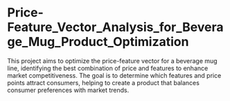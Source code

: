# Price-Feature_Vector_Analysis_for_Beverage_Mug_Product_Optimization
This project aims to optimize the price-feature vector for a beverage mug line, identifying the best combination of price and features to enhance market competitiveness. The goal is to determine which features and price points attract consumers, helping to create a product that balances consumer preferences with market trends.
